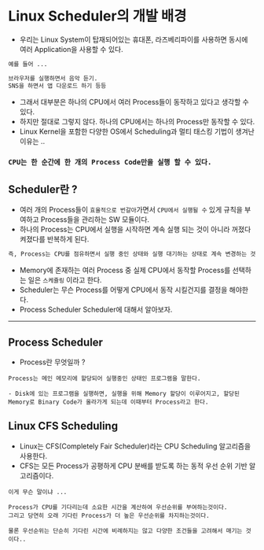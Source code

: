# Linux Scheduler의 개발 배경

- 우리는 Linux System이 탑재되어있는 휴대폰, 라즈베리파이를 사용하면 동시에 여러 Application을 사용할 수 있다.

```markdown
예를 들어 ...

브라우저를 실행하면서 음악 듣기.
SNS을 하면서 앱 다운로드 하기 등등
```

- 그래서 대부분은 하나의 CPU에서 여러 Process들이 동작하고 있다고 생각할 수 있다.
- 하지만 절대로 그렇지 않다. 하나의 CPU에서는 하나의 Process만 동작할 수 있다.
- Linux Kernel을 포함한 다양한 OS에서 Scheduling과 멀티 태스킹 기법이 생겨난 이유는 ..

### `CPU는 한 순간에 한 개의 Process Code만을 실행 할 수 있다.`

## Scheduler란 ?

- 여러 개의 Process들이 `효율적으로 번갈아`가면서 `CPU에서 실행될 수` 있게 규칙을 부여하고 Process들을 관리하는 SW 모듈이다.
- 하나의 Process는 CPU에서 실행을 시작하면 계속 실행 되는 것이 아니라 꺼졌다 켜졌다를 반복하게 된다.

```markdown
즉, Process는 CPU를 점유하면서 실행 중인 상태와 실행 대기하는 상태로 계속 변경하는 것이다.
```

- Memory에 존재하는 여러 Process 중 실제 CPU에서 동작할 Process를 선택하는 일은 `스케쥴링` 이라고 한다.
- Scheduler는 무슨 Process를 어떻게 CPU에서 동작 시킬건지를 결정을 해야한다.
- Process Scheduler Scheduler에 대해서 알아보자.

---

## Process Scheduler

- Process란 무엇일까 ?

```docker
Process는 메인 메모리에 할당되어 실행중인 상태인 프로그램을 말한다.

- Disk에 있는 프로그램을 실행하면, 실행을 위해 Memory 할당이 이루어지고, 할당된 Memory로 Binary Code가 올라가게 되는데 이때부터 Process라고 한다.
```

## Linux CFS Scheduling

- Linux는 CFS(Completely Fair Scheduler)라는 CPU Scheduling 알고리즘을 사용한다.
- CFS는 모든 Process가 공평하게 CPU 분배를 받도록 하는 동적 우선 순위 기반 알고리즘이다.

```docker
이게 무슨 말이냐 ...

Process가 CPU를 기다리는데 소요한 시간을 계산하여 우선순위를 부여하는것이다.
그리고 당연히 오래 기다린 Process가 더 높은 우선순위를 차지하는것이다. 

물론 우선순위는 단순히 기다린 시간에 비례하지는 않고 다양한 조건들을 고려해서 매기는 것이다..
```